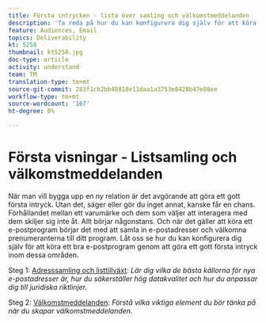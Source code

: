 ```yaml
---
title: Första intrycken - lista över samling och välkomstmeddelanden
description: 'Ta reda på hur du kan konfigurera dig själv för att köra ett lyckat e-postprogram genom att göra ett gott första intryck. '
feature: Audiences, Email
topics: Deliverability
kt: 5258
thumbnail: kt5258.jpg
doc-type: article
activity: understand
team: TM
translation-type: tm+mt
source-git-commit: 283f1cb2bb40818e11daa1a3753e8428b47e08ee
workflow-type: tm+mt
source-wordcount: '167'
ht-degree: 0%

---
```



# Första visningar - Listsamling och välkomstmeddelanden

När man vill bygga upp en ny relation är det avgörande att göra ett gott första intryck. Utan det, säger eller gör du inget annat, kanske får en chans. Förhållandet mellan ett varumärke och dem som väljer att interagera med dem skiljer sig inte åt. Allt börjar någonstans. Och när det gäller att köra ett e-postprogram börjar det med att samla in e-postadresser och välkomna prenumeranterna till ditt program. Låt oss se hur du kan konfigurera dig själv för att köra ett bra e-postprogram genom att göra ett gott första intryck inom dessa områden.

Steg 1:  [Adresssamling och listtillväxt](/help/first-impressions/address-collection-and-list-growth.md):
*Lär dig vilka de bästa källorna för nya e-postadresser är, hur du säkerställer hög datakvalitet och hur du anpassar dig till juridiska riktlinjer.*

Steg 2:  [Välkomstmeddelanden](/help/first-impressions/welcome-emails.md):
*Förstå vilka viktiga element du bör tänka på när du skapar välkomstmeddelanden.*
